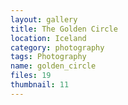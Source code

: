 ```yaml
---
layout: gallery
title: The Golden Circle
location: Iceland
category: photography
tags: Photography
name: golden_circle
files: 19
thumbnail: 11
---
```

